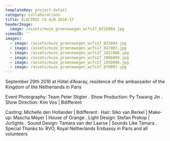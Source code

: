 ```yaml
---
templateKey: project-detail
category: collaborations
title: ELECTRIC CO A/W 2016-17
headerImage:
  image: /assets/muze_groenewegen_wcfs17_021b004.jpg
vimeoID: ''
images:
  - image: /assets/muze_groenewegen_wcfs17_025004.jpg
  - image: /assets/muze_groenewegen_wcfs17_047003.jpg
  - image: /assets/muze_groenewegen_wcfs17_162c006.jpg
  - image: /assets/muze_groenewegen_wcfs17_188b004.jpg
  - image: /assets/muze_groenewegen_wcfs17_195b006.jpg
  - image: /assets/muze_groenewegen_wcfs17_070007.jpg
---
```

September 29th 2016 at Hôtel d’Avaray, residence of the ambassador of the Kingdom of the Netherlands in Paris

Event Photography: Team Peter Stigter . Show Production: Py Tswang Jin . Show Direction: Kim Vos | Bdifferent

Casting: Michelle den Hollander | Bdifferent . Hair: Siko van Berkel | Make-up: Mascha Meyer | House of Orange . Light Design: Stefan Prokop | Jurlights . Sound Design: Tamara van der Laarse | Sounds Like Tamara . Special Thanks to: RVO, Royal Netherlands Embassy in Paris and all volunteers
